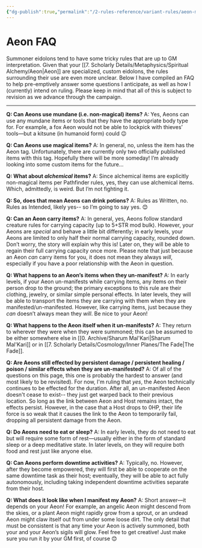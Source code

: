```yaml
---
{"dg-publish":true,"permalink":"/2-rules-reference/variant-rules/aeon-mechanics/aeon-faq/"}
---
```


# Aeon FAQ

Summoner eidolons tend to have some tricky rules that are up to GM interpretation. Given that your [[7. Scholarly Details/Metaphysics/Spiritual Alchemy/Aeon\|Aeon]] are specialized, custom eidolons, the rules surrounding their use are even more unclear. Below I have compiled an FAQ to help pre-emptively answer some questions I anticipate, as well as how I (currently) intend on ruling. Please keep in mind that all of this is subject to revision as we advance through the campaign.  

---

**Q: Can Aeons use mundane (i.e. non-magical) items?**
A: Yes, Aeons can use any mundane items or tools that they have the appropriate body type for. For example, a fox Aeon would not be able to lockpick with thieves’ tools—but a kitsune (in humanoid form) could 😉

**Q: Can Aeons use magical items?**
A: In general, no, unless the item has the Aeon tag. Unfortunately, there are currently only two officially published items with this tag. Hopefully there will be more someday! I’m already looking into some custom items for the future…

**Q: What about _alchemical_ items?**
A: Since alchemical items are explicitly non-magical items per Pathfinder rules, yes, they can use alchemical items. Which, admittedly, is weird. But I’m not fighting it.

**Q: So, does that mean Aeons can drink potions?**
A: Rules as Written, no. Rules as Intended, likely yes-- so I’m going to say yes. 😊

**Q: Can an Aeon carry items?**
A: In general, yes, Aeons follow standard creature rules for carrying capacity (up to 5+STR mod bulk). However, your Aeons are _special_ and behave a little bit differently; in early levels, your Aeons are limited to only half their normal carrying capacity, rounded down. Don’t worry, the story will explain why this is! Later on, they will be able to regain their full carrying capacity once more. Please note that just because an Aeon _can_ carry items for you, it does not mean they always _will_, especially if you have a poor relationship with the Aeon in question.

**Q: What happens to an Aeon’s items when they un-manifest?**
A: In early levels, if your Aeon un-manifests while carrying items, any items on their person drop to the ground; the primary exceptions to this rule are their clothing, jewelry, or similar simple personal effects. In later levels, they will be able to transport the items they are carrying with them when they are manifested/un-manifested. However, like carrying items, just because they _can_ doesn’t always mean they _will_. Be nice to your Aeon!

**Q: What happens to the Aeon itself when it un-manifests?**
A: They return to wherever they were when they were summoned; this can be assumed to be either somewhere else in [[0. Archive/Sharum Mal'Kari\|Sharum Mal'Kari]] or in [[7. Scholarly Details/Cosmology/Inner Planes/The Fade\|The Fade]]. 

**Q: Are Aeons still effected by persistent damage / persistent healing / poison / similar effects when they are un-manifested?**
A: Of all of the questions on this page, this one is probably the hardest to answer (and most likely to be revisited). For now, I'm ruling that *yes*, the Aeon technically continues to be effected for the duration. After all, an un-manifested Aeon doesn't cease to exist-- they just get warped back to their previous location. So long as the link between Aeon and Host remains intact, the effects persist. However, in the case that a Host drops to 0HP, their life force is so weak that it causes the link to the Aeon to temporarily fail, dropping all persistent damage from the Aeon.

**Q: Do Aeons need to eat or sleep?**
A: In early levels, they do not need to eat but will require some form of rest—usually either in the form of standard sleep or a deep meditative state. In later levels, on they will require both food and rest just like anyone else.

**Q: Can Aeons perform downtime activities?**
A: Typically, no. However, after they become empowered, they will first be able to cooperate on the same downtime task as their host; eventually, they will be able to act fully autonomously, including taking independent downtime activities separate from their host.  

**Q: What does it look like when I manifest my Aeon?**
A: Short answer—it depends on your Aeon! For example, an angelic Aeon might descend from the skies, or a plant Aeon might rapidly grow from a sprout, or an undead Aeon might claw itself out from under some loose dirt. The only detail that must be consistent is that any time your Aeon is actively summoned, both your and your Aeon’s sigils will glow. Feel free to get creative! Just make sure you run it by your GM first, of course 😊